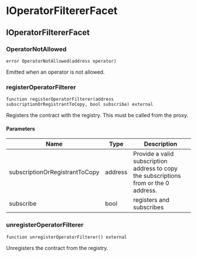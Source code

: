 # IOperatorFiltererFacet

## IOperatorFiltererFacet

### OperatorNotAllowed

```solidity
error OperatorNotAllowed(address operator)
```

Emitted when an operator is not allowed.

### registerOperatorFilterer

```solidity
function registerOperatorFilterer(address subscriptionOrRegistrantToCopy, bool subscribe) external
```

Registers the contract with the registry. This must be called from the proxy.

#### Parameters

| Name                           | Type    | Description                                                                           |
| ------------------------------ | ------- | ------------------------------------------------------------------------------------- |
| subscriptionOrRegistrantToCopy | address | Provide a valid subscription address to copy the subscriptions from or the 0 address. |
| subscribe                      | bool    | registers and subscribes                                                              |

### unregisterOperatorFilterer

```solidity
function unregisterOperatorFilterer() external
```

Unregisters the contract from the registry.
